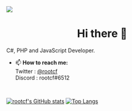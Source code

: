 <img align="center" src="https://cdn.discordapp.com/attachments/1011639554442285069/1045730750416302100/9FMmrCQC46J-Q4IkG6w8PBvPOFvxngba4X1fu-l1uTkq2PvdpLk_ALPmLy6Tx7hy.gif">
<h1 align="center">  Hi there 👋</h1>

C#, PHP and JavaScript Developer. 

- 📫 <b>How to reach me:</b><br>
Twitter : [@rootcf](https://twitter.com/rootcf)<br>
Discord : rootcf#6512<br>
<br>

[![rootcf's GitHub stats](https://github-readme-stats.vercel.app/api?username=rootcf&theme=dark)](https://github.com/rootcf/)
[![Top Langs](https://github-readme-stats.vercel.app/api/top-langs/?username=rootcf&layout=compact&theme=dark)](https://github.com/rootcf/)

<!--
**rootcf/rootcf** is a ✨ _special_ ✨ repository because its `README.md` (this file) appears on your GitHub profile.

Here are some ideas to get you started:

- 🔭 I’m currently working on ...
- 🌱 I’m currently learning ...
- 👯 I’m looking to collaborate on ...
- 🤔 I’m looking for help with ...
- 💬 Ask me about ...
- 😄 Pronouns: ...
- ⚡ Fun fact: ...
-->
